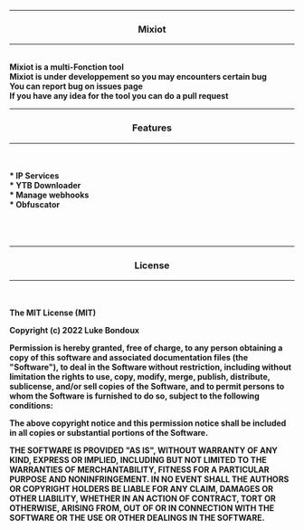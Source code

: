 -----
### <p align="center">Mixiot</p>
-----
<br>
<strong>
Mixiot is a multi-Fonction tool
<br>
Mixiot is under developpement so you may encounters certain bug
<br>
You can report bug on issues page
<br>
If you have any idea for the tool you can do a pull request
</strong>
<br>

-----
### <p align="center">Features</p>
-----
<br>
<strong>
<br>
* IP Services
<br>
* YTB Downloader
<br>
* Manage webhooks
<br>
* Obfuscator
<br>
</strong>
</br>
<br><br>

-----
### <p align="center">License</p>
-----
<br><br>
<strong>
The MIT License (MIT)

Copyright (c) 2022 Luke Bondoux

Permission is hereby granted, free of charge, to any person obtaining a copy of this software and associated documentation files (the "Software"), to deal in the Software without restriction, including without limitation the rights to use, copy, modify, merge, publish, distribute, sublicense, and/or sell copies of the Software, and to permit persons to whom the Software is furnished to do so, subject to the following conditions:

The above copyright notice and this permission notice shall be included in all copies or substantial portions of the Software.

THE SOFTWARE IS PROVIDED "AS IS", WITHOUT WARRANTY OF ANY KIND, EXPRESS OR IMPLIED, INCLUDING BUT NOT LIMITED TO THE WARRANTIES OF MERCHANTABILITY, FITNESS FOR A PARTICULAR PURPOSE AND NONINFRINGEMENT. IN NO EVENT SHALL THE AUTHORS OR COPYRIGHT HOLDERS BE LIABLE FOR ANY CLAIM, DAMAGES OR OTHER LIABILITY, WHETHER IN AN ACTION OF CONTRACT, TORT OR OTHERWISE, ARISING FROM, OUT OF OR IN CONNECTION WITH THE SOFTWARE OR THE USE OR OTHER DEALINGS IN THE SOFTWARE.
<strong>
